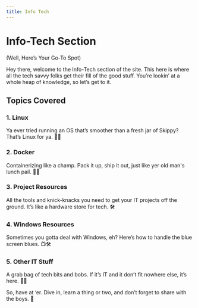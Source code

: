 ```yaml
---
title: Info Tech
---
```


# Info-Tech Section
(Well, Here’s Your Go-To Spot)

Hey there, welcome to the Info-Tech section of the site. This here is where all the tech savvy folks get their fill of the good stuff. You’re lookin’ at a whole heap of knowledge, so let’s get to it.

## Topics Covered

### 1. **Linux**
Ya ever tried running an OS that’s smoother than a fresh jar of Skippy? That’s Linux for ya. 🍁🐧
### 2. **Docker** 
Containerizing like a champ. Pack it up, ship it out, just like yer old man's lunch pail. 🚜🐋
### 3. **Project Resources** 
All the tools and knick-knacks you need to get your IT projects off the ground. It’s like a hardware store for tech. 🛠️
### 4. **Windows Resources** 
Sometimes you gotta deal with Windows, eh? Here’s how to handle the blue screen blues. 📺🛠️
### 5. **Other IT Stuff** 
 A grab bag of tech bits and bobs. If it’s IT and it don’t fit nowhere else, it’s here. 🥅🎒


So, have at ‘er. Dive in, learn a thing or two, and don’t forget to share with the boys. 🍻
